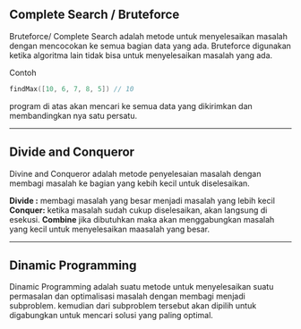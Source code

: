 ## Complete Search / Bruteforce

Bruteforce/ Complete Search adalah metode untuk menyelesaikan masalah dengan mencocokan ke semua bagian data yang ada. Bruteforce digunakan ketika algoritma lain tidak bisa untuk menyelesaikan masalah yang ada.

Contoh

```Go
findMax([10, 6, 7, 8, 5]) // 10
```

program di atas akan mencari ke semua data yang dikirimkan dan membandingkan nya satu persatu.

---

## Divide and Conqueror

Divine and Conqueror adalah metode penyelesaian masalah dengan membagi masalah ke bagian yang kebih kecil untuk diselesaikan.

**Divide :** membagi masalah yang besar menjadi masalah yang lebih kecil
**Conquer:** ketika masalah sudah cukup diselesaikan, akan langsung di esekusi.
**Combine** jika dibutuhkan maka akan menggabungkan masalah yang kecil untuk menyelesaikan maasalah yang besar.

---

## Dinamic Programming

Dinamic Programming adalah suatu metode untuk menyelesaikan suatu permasalan dan optimalisasi masalah dengan membagi menjadi subproblem. kemudian dari subproblem tersebut akan dipilih untuk digabungkan untuk mencari solusi yang paling optimal.
